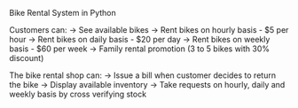 Bike Rental System in Python

Customers can:
-> See available bikes
-> Rent bikes on hourly basis - $5 per hour
-> Rent bikes on daily basis - $20 per day
-> Rent bikes on weekly basis - $60 per week
-> Family rental promotion (3 to 5 bikes with 30% discount)

The bike rental shop can:
-> Issue a bill when customer decides to return the bike
-> Display available inventory
-> Take requests on hourly, daily and weekly basis by cross verifying stock
